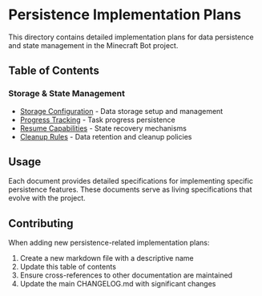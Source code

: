 # Persistence Implementation Plans

This directory contains detailed implementation plans for data persistence and state management in the Minecraft Bot project.

## Table of Contents

### Storage & State Management
- [Storage Configuration](./storage_configuration.md) - Data storage setup and management
- [Progress Tracking](./progress_tracking.md) - Task progress persistence
- [Resume Capabilities](./resume_capabilities.md) - State recovery mechanisms
- [Cleanup Rules](./cleanup_rules.md) - Data retention and cleanup policies

## Usage

Each document provides detailed specifications for implementing specific persistence features. These documents serve as living specifications that evolve with the project.

## Contributing

When adding new persistence-related implementation plans:
1. Create a new markdown file with a descriptive name
2. Update this table of contents
3. Ensure cross-references to other documentation are maintained
4. Update the main CHANGELOG.md with significant changes 